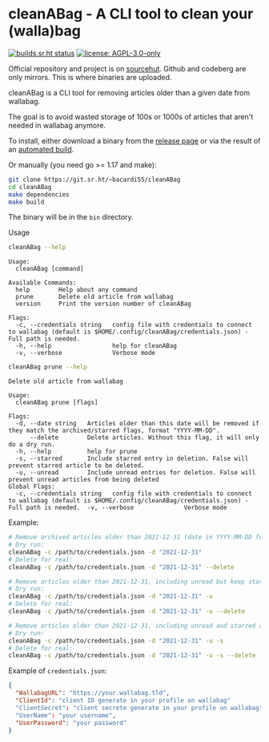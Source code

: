 # cleanABag - A CLI tool to clean your (walla)bag

[![builds.sr.ht status](https://builds.sr.ht/~bacardi55/walgot.svg)](https://builds.sr.ht/~bacardi55/cleanABag?)
[![license: AGPL-3.0-only](https://img.shields.io/badge/license-AGPL--3.0--only-informational.svg)](LICENSE)

Official repository and project is on [sourcehut](https://git.sr.ht/~bacardi55/cleanABag). Github and codeberg are only mirrors. This is where binaries are uploaded.


cleanABag is a CLI tool for removing articles older than a given date from wallabag.

The goal is to avoid wasted storage of 100s or 1000s of articles that aren't needed in wallabag anymore.

To install, either download a binary from the [release page](https://git.sr.ht/~bacardi55/cleanABag/refs) or via the result of an [automated build](https://builds.sr.ht/?search=cleanABag).

Or manually (you need go >= 1.17 and make):

```bash
git clone https://git.sr.ht/~bacardi55/cleanABag
cd cleanABag
make dependencies
make build
```

The binary will be in the `bin` directory.



Usage


``` bash
cleanABag --help
```

``` text
Usage:
  cleanABag [command]

Available Commands:
  help        Help about any command
  prune       Delete old article from wallabag
  version     Print the version number of cleanABag

Flags:
  -c, --credentials string   config file with credentials to connect to wallabag (default is $HOME/.config/cleanABag/credentials.json) - Full path is needed.
  -h, --help                 help for cleanABag
  -v, --verbose              Verbose mode
```


``` bash
cleanABag prune --help
```
``` text
Delete old article from wallabag

Usage:
  cleanABag prune [flags]

Flags:
  -d, --date string   Articles older than this date will be removed if they match the archived/starred flags, format "YYYY-MM-DD".
      --delete        Delete articles. Without this flag, it will only do a dry run.
  -h, --help          help for prune
  -s, --starred       Include starred entry in deletion. False will prevent starred article to be deleted.
  -u, --unread        Include unread entries for deletion. False will prevent unread articles from being deleted
Global Flags:
  -c, --credentials string   config file with credentials to connect to wallabag (default is $HOME/.config/cleanABag/credentials.json) - Full path is needed.  -v, --verbose              Verbose mode
```


Example:

``` bash
# Remove archived articles older than 2021-12-31 (date in YYYY-MM-DD format) and that are not starred:
# Dry run:
cleanABag -c /path/to/credentials.json -d "2021-12-31"
# Delete for real:
cleanABag -c /path/to/credentials.json -d "2021-12-31" --delete

# Remove articles older than 2021-12-31, including unread but keep starred article
# Dry run:
cleanABag -c /path/to/credentials.json -d "2021-12-31" -u
# Delete for real:
cleanABag -c /path/to/credentials.json -d "2021-12-31" -u --delete

# Remove articles older than 2021-12-31, including unread and starred article
# Dry run:
cleanABag -c /path/to/credentials.json -d "2021-12-31" -u -s
# Delete for real:
cleanABag -c /path/to/credentials.json -d "2021-12-31" -u -s --delete

```


Example of `credentials.json`:

``` json
{
  "WallabagURL": "https://your.wallabag.tld",
  "ClientId": "client ID generate in your profile on wallabag"
  "ClientSecret": "client secrete generate in your profile on wallabag"
  "UserName": "your username",
  "UserPassword": "your password"
}
```
